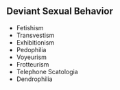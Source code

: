 ## Deviant Sexual Behavior
- Fetishism
- Transvestism
- Exhibitionism
- Pedophilia 
- Voyeurism
- Frotteurism
- Telephone Scatologia
- Dendrophilia
